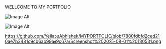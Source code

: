 WELLCOME TO MY PORTFOLIO
 
  ![Image Alt]([image_url](https://github.com/YellapuAbhishek/MYPORTFOLIO/blob/7880fdbfd2ced210ae7b3481c9cb6ab99ae9c67a/Screenshot%202025-08-01%20180531.png))
 
 
  ![Image Alt]([image_url](https://github.com/YellapuAbhishek/MYPORTFOLIO/blob/dfea4f6f0b967e6c7a00fcb4fc37105c8c7da3cc/Screenshot%202025-08-01%20180556.png))

https://github.com/YellapuAbhishek/MYPORTFOLIO/blob/7880fdbfd2ced210ae7b3481c9cb6ab99ae9c67a/Screenshot%202025-08-01%20180531.png
